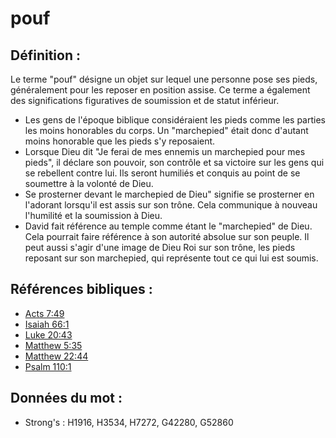 # pouf

## Définition :

Le terme "pouf" désigne un objet sur lequel une personne pose ses pieds, généralement pour les reposer en position assise. Ce terme a également des significations figuratives de soumission et de statut inférieur.

* Les gens de l'époque biblique considéraient les pieds comme les parties les moins honorables du corps. Un "marchepied" était donc d'autant moins honorable que les pieds s'y reposaient.
* Lorsque Dieu dit "Je ferai de mes ennemis un marchepied pour mes pieds", il déclare son pouvoir, son contrôle et sa victoire sur les gens qui se rebellent contre lui. Ils seront humiliés et conquis au point de se soumettre à la volonté de Dieu.
* Se prosterner devant le marchepied de Dieu" signifie se prosterner en l'adorant lorsqu'il est assis sur son trône. Cela communique à nouveau l'humilité et la soumission à Dieu.
* David fait référence au temple comme étant le "marchepied" de Dieu. Cela pourrait faire référence à son autorité absolue sur son peuple. Il peut aussi s'agir d'une image de Dieu Roi sur son trône, les pieds reposant sur son marchepied, qui représente tout ce qui lui est soumis.

## Références bibliques :

* [Acts 7:49](rc://en/tn/help/act/07/49)
* [Isaiah 66:1](rc://en/tn/help/isa/66/1)
* [Luke 20:43](rc://en/tn/help/luk/20/43)
* [Matthew 5:35](rc://en/tn/help/mat/05/35)
* [Matthew 22:44](rc://en/tn/help/mat/22/44)
* [Psalm 110:1](rc://en/tn/help/psa/110/1)

## Données du mot :

* Strong's : H1916, H3534, H7272, G42280, G52860
